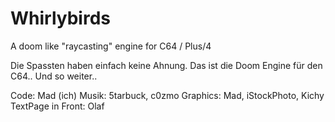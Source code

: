 # Whirlybirds
A doom like "raycasting" engine for C64 / Plus/4

Die Spassten haben einfach keine Ahnung. Das ist die Doom Engine für den C64.. Und so weiter..

Code: Mad (ich)
Musik: 5tarbuck, c0zmo
Graphics: Mad, iStockPhoto, Kichy
TextPage in Front: Olaf
